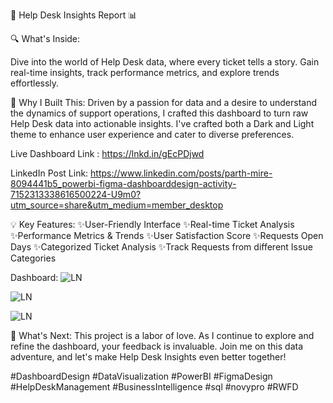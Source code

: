 🚀 Help Desk Insights Report 📊

🔍 What's Inside:

Dive into the world of Help Desk data, where every ticket tells a story. Gain real-time insights, track performance metrics, and explore trends effortlessly.

🌟 Why I Built This: Driven by a passion for data and a desire to understand the dynamics of support operations, I crafted this dashboard to turn raw Help Desk data into actionable insights. I've crafted both a Dark and Light theme to enhance user experience and cater to diverse preferences.

Live Dashboard Link : https://lnkd.in/gEcPDjwd

LinkedIn Post Link: https://www.linkedin.com/posts/parth-mire-8094441b5_powerbi-figma-dashboarddesign-activity-7152313338616500224-U9m0?utm_source=share&utm_medium=member_desktop

💡 Key Features: 
✨User-Friendly Interface 
✨Real-time Ticket Analysis 
✨Performance Metrics & Trends 
✨User Satisfaction Score 
✨Requests Open Days 
✨Categorized Ticket Analysis 
✨Track Requests from different Issue Categories

Dashboard: ![LN](https://github.com/Parthmire19/Power-BI-Portfolio/assets/96012606/7924320f-0935-4eda-b5ac-b213d9fc0872)


![LN](https://github.com/Parthmire19/Power-BI-Portfolio/assets/96012606/db0cc397-8a47-463d-9760-08c6a307c23f)


![LN](https://github.com/Parthmire19/Power-BI-Portfolio/assets/96012606/cd7deac6-4041-4815-9ec1-b7ab7ccb09bf)


🚀 What's Next: This project is a labor of love. As I continue to explore and refine the dashboard, your feedback is invaluable. Join me on this data adventure, and let's make Help Desk Insights even better together!

#DashboardDesign #DataVisualization #PowerBI #FigmaDesign #HelpDeskManagement #BusinessIntelligence #sql #novypro #RWFD
